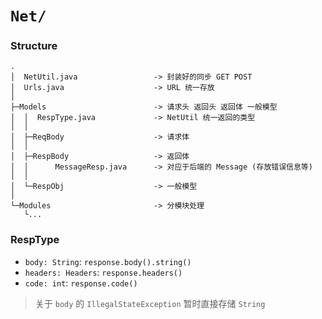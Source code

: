 # `Net/` 

### Structure

```tree
.
│  NetUtil.java                 -> 封装好的同步 GET POST
│  Urls.java                    -> URL 统一存放
│                               
├─Models                        -> 请求头 返回头 返回体 一般模型
│  │  RespType.java             -> NetUtil 统一返回的类型
│  │                            
│  ├─ReqBody                    -> 请求体
│  │                            
│  ├─RespBody                   -> 返回体
│  │      MessageResp.java      -> 对应于后端的 Message (存放错误信息等)
│  │                            
│  └─RespObj                    -> 一般模型
│                               
└─Modules                       -> 分模块处理
   └...                 
```

### RespType

+ `body: String`: `response.body().string()`
+ `headers: Headers`: `response.headers()`
+ `code: int`: `response.code()`

> 关于 `body` 的 `IllegalStateException` 暂时直接存储 `String`